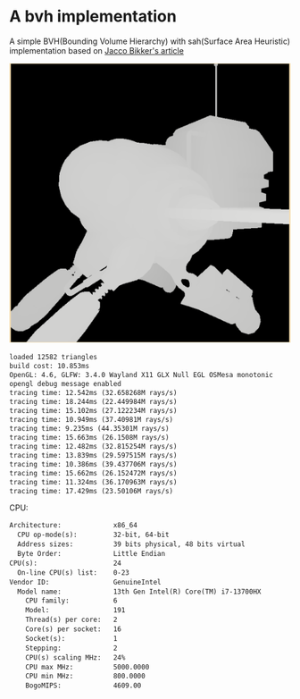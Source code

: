 # A bvh implementation

A simple BVH(Bounding Volume Hierarchy) with sah(Surface Area Heuristic) implementation based on [Jacco Bikker's article](https://jacco.ompf2.com/2022/04/13/how-to-build-a-bvh-part-1-basics/)

![image](unity.png)

```text
loaded 12582 triangles
build cost: 10.853ms
OpenGL: 4.6, GLFW: 3.4.0 Wayland X11 GLX Null EGL OSMesa monotonic
opengl debug message enabled
tracing time: 12.542ms (32.658268M rays/s)
tracing time: 18.244ms (22.449984M rays/s)
tracing time: 15.102ms (27.122234M rays/s)
tracing time: 10.949ms (37.40981M rays/s)
tracing time: 9.235ms (44.35301M rays/s)
tracing time: 15.663ms (26.1508M rays/s)
tracing time: 12.482ms (32.815254M rays/s)
tracing time: 13.839ms (29.597515M rays/s)
tracing time: 10.386ms (39.437706M rays/s)
tracing time: 15.662ms (26.152472M rays/s)
tracing time: 11.324ms (36.170963M rays/s)
tracing time: 17.429ms (23.50106M rays/s)
```

CPU:

```txt
Architecture:             x86_64
  CPU op-mode(s):         32-bit, 64-bit
  Address sizes:          39 bits physical, 48 bits virtual
  Byte Order:             Little Endian
CPU(s):                   24
  On-line CPU(s) list:    0-23
Vendor ID:                GenuineIntel
  Model name:             13th Gen Intel(R) Core(TM) i7-13700HX
    CPU family:           6
    Model:                191
    Thread(s) per core:   2
    Core(s) per socket:   16
    Socket(s):            1
    Stepping:             2
    CPU(s) scaling MHz:   24%
    CPU max MHz:          5000.0000
    CPU min MHz:          800.0000
    BogoMIPS:             4609.00
```